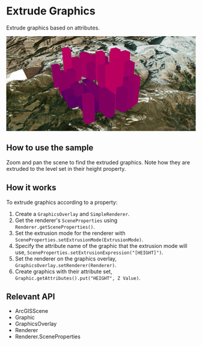 # Extrude Graphics

Extrude graphics based on attributes.

![](ExtrudeGraphics.png)

## How to use the sample

Zoom and pan the scene to find the extruded graphics. Note how they are extruded to the level set in their height property.

## How it works

To extrude graphics according to a property:

1. Create a `GraphicsOverlay` and `SimpleRenderer`.
2. Get the renderer's `SceneProperties` using `Renderer.getSceneProperties()`.
3. Set the extrusion mode for the renderer with `SceneProperties.setExtrusionMode(ExtrusionMode)`.
4. Specify the attribute name of the graphic that the extrusion mode will use, `SceneProperties.setExtrusionExpression("[HEIGHT]")`.
5. Set the renderer on the graphics overlay, `GraphicsOverlay.setRenderer(Renderer)`.
6. Create graphics with their attribute set, `Graphic.getAttributes().put("HEIGHT", Z Value)`.

## Relevant API

* ArcGISScene
* Graphic
* GraphicsOverlay
* Renderer
* Renderer.SceneProperties
